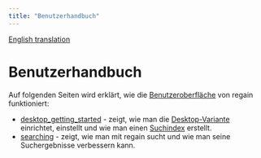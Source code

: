 ```yaml
---
title: "Benutzerhandbuch"
---
```


[English translation](/en/usage/)

Benutzerhandbuch
================

Auf folgenden Seiten wird erklärt, wie die [Benutzeroberfläche](/de/components/search_mask/) von regain funktioniert:

  * [desktop_getting_started](/de/usage/desktop_getting_started/) - zeigt, wie man die [Desktop-Variante](/de/project_info/variant_comparison/) einrichtet, einstellt und wie man einen [Suchindex](/de/components/search_index/) erstellt.
  * [searching](/de/usage/searching/) - zeigt, wie man mit regain sucht und wie man seine Suchergebnisse verbessern kann.
